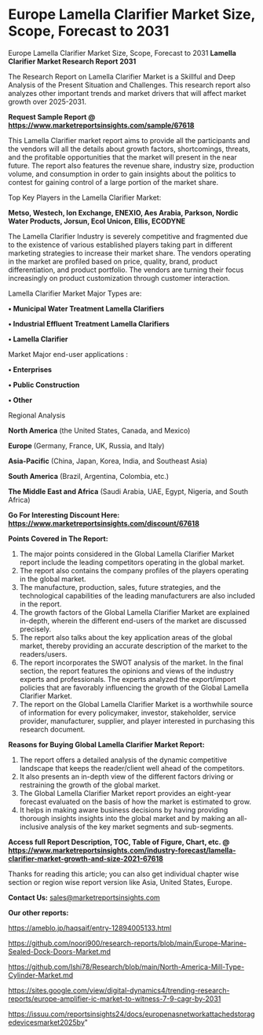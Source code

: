 # Europe Lamella Clarifier Market Size, Scope, Forecast to 2031
 Europe Lamella Clarifier Market Size, Scope, Forecast to 2031
<strong>Lamella Clarifier Market Research Report 2031</strong>

The Research Report on Lamella Clarifier Market is a Skillful and Deep Analysis of the Present Situation and Challenges. This research report also analyzes other important trends and market drivers that will affect market growth over 2025-2031.

<strong>Request Sample Report @ <a href=https://www.marketreportsinsights.com/sample/67618>https://www.marketreportsinsights.com/sample/67618</a></strong>

This Lamella Clarifier market report aims to provide all the participants and the vendors will all the details about growth factors, shortcomings, threats, and the profitable opportunities that the market will present in the near future. The report also features the revenue share, industry size, production volume, and consumption in order to gain insights about the politics to contest for gaining control of a large portion of the market share.

Top Key Players in the Lamella Clarifier Market:

<strong>Metso, Westech, Ion Exchange, ENEXIO, Aes Arabia, Parkson, Nordic Water Products, Jorsun, Ecol Unicon, Ellis, ECODYNE</strong>

The Lamella Clarifier Industry is severely competitive and fragmented due to the existence of various established players taking part in different marketing strategies to increase their market share. The vendors operating in the market are profiled based on price, quality, brand, product differentiation, and product portfolio. The vendors are turning their focus increasingly on product customization through customer interaction.

Lamella Clarifier Market Major Types are:

<strong>• Municipal Water Treatment Lamella Clarifiers

• Industrial Effluent Treatment Lamella Clarifiers

• Lamella Clarifier</strong>

Market Major end-user applications :

<strong>• Enterprises

• Public Construction

• Other</strong>

Regional Analysis

</u><strong><b>North America</b></strong> (the United States, Canada, and Mexico)

<strong><b>Europe </b></strong>(Germany, France, UK, Russia, and Italy)

<strong><b>Asia-Pacific</b></strong> (China, Japan, Korea, India, and Southeast Asia)

<strong><b>South America</b></strong> (Brazil, Argentina, Colombia, etc.)

<strong><b>The Middle East and Africa</b></strong> (Saudi Arabia, UAE, Egypt, Nigeria, and South Africa)

<strong>Go For Interesting Discount Here: <a href=https://www.marketreportsinsights.com/discount/67618>https://www.marketreportsinsights.com/discount/67618</a></strong>

<strong>Points Covered in The Report:</strong>
<ol>
  <li>The major points considered in the Global Lamella Clarifier Market report include the leading competitors operating in the global market.</li>
  <li>The report also contains the company profiles of the players operating in the global market.</li>
  <li>The manufacture, production, sales, future strategies, and the technological capabilities of the leading manufacturers are also included in the report.</li>
  <li>The growth factors of the Global Lamella Clarifier Market are explained in-depth, wherein the different end-users of the market are discussed precisely.</li>
  <li>The report also talks about the key application areas of the global market, thereby providing an accurate description of the market to the readers/users.</li>
  <li>The report incorporates the SWOT analysis of the market. In the final section, the report features the opinions and views of the industry experts and professionals. The experts analyzed the export/import policies that are favorably influencing the growth of the Global Lamella Clarifier Market.</li>
  <li>The report on the Global Lamella Clarifier Market is a worthwhile source of information for every policymaker, investor, stakeholder, service provider, manufacturer, supplier, and player interested in purchasing this research document.</li>
</ol>
<strong>Reasons for Buying Global Lamella Clarifier Market Report:</strong>

<ol>
  <li>The report offers a detailed analysis of the dynamic competitive landscape that keeps the reader/client well ahead of the competitors.</li>
  <li>It also presents an in-depth view of the different factors driving or restraining the growth of the global market.</li>
  <li>The Global Lamella Clarifier Market report provides an eight-year forecast evaluated on the basis of how the market is estimated to grow.</li>
  <li>It helps in making aware business decisions by having providing thorough insights insights into the global market and by making an all-inclusive analysis of the key market segments and sub-segments.</li>
</ol>
<strong>Access full Report Description, TOC, Table of Figure, Chart, etc. @ <a href=https://www.marketreportsinsights.com/industry-forecast/lamella-clarifier-market-growth-and-size-2021-67618>https://www.marketreportsinsights.com/industry-forecast/lamella-clarifier-market-growth-and-size-2021-67618</a></strong>


Thanks for reading this article; you can also get individual chapter wise section or region wise report version like Asia, United States, Europe.

<strong>Contact Us:</strong>
sales@marketreportsinsights.com

<strong>Our other reports:</strong>

<a href=https://ameblo.jp/haqsaif/entry-12894005133.html>https://ameblo.jp/haqsaif/entry-12894005133.html</a>

<a href=https://github.com/noori900/research-reports/blob/main/Europe-Marine-Sealed-Dock-Doors-Market.md>https://github.com/noori900/research-reports/blob/main/Europe-Marine-Sealed-Dock-Doors-Market.md</a>

<a href=https://github.com/Ishi78/Research/blob/main/North-America-Mill-Type-Cylinder-Market.md>https://github.com/Ishi78/Research/blob/main/North-America-Mill-Type-Cylinder-Market.md</a>

<a href=https://sites.google.com/view/digital-dynamics4/trending-research-reports/europe-amplifier-ic-market-to-witness-7-9-cagr-by-2031>https://sites.google.com/view/digital-dynamics4/trending-research-reports/europe-amplifier-ic-market-to-witness-7-9-cagr-by-2031</a>

<a href=https://issuu.com/reportsinsights24/docs/europenasnetworkattachedstoragedevicesmarket2025by>https://issuu.com/reportsinsights24/docs/europenasnetworkattachedstoragedevicesmarket2025by</a>"
